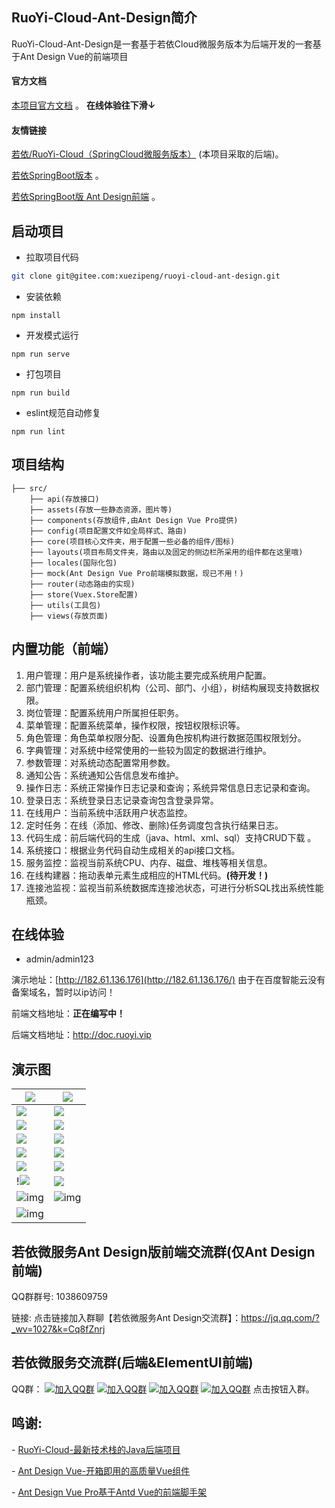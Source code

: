 ##  RuoYi-Cloud-Ant-Design简介

RuoYi-Cloud-Ant-Design是一套基于若依Cloud微服务版本为后端开发的一套基于Ant Design Vue的前端项目

#### 官方文档
[本项目官方文档](https://rycloud-docs.itsnkkka.cn/) 。
**在线体验往下滑↓**
#### 友情链接
[若依/RuoYi-Cloud（SpringCloud微服务版本）](https://gitee.com/y_project/RuoYi-Cloud) (本项目采取的后端)。

[若依SpringBoot版本](https://gitee.com/y_project/RuoYi-Vue) 。

[若依SpringBoot版 Ant Design前端](https://gitee.com/fuzui/RuoYi-Antdv) 。

## 启动项目

- 拉取项目代码

```bash
git clone git@gitee.com:xuezipeng/ruoyi-cloud-ant-design.git
```

- 安装依赖

```
npm install
```

- 开发模式运行

```
npm run serve
```

- 打包项目

```
npm run build
```

- eslint规范自动修复

```
npm run lint
```

## 项目结构

```
├── src/
    ├── api(存放接口)
    ├── assets(存放一些静态资源，图片等)
    ├── components(存放组件,由Ant Design Vue Pro提供)
    ├── config(项目配置文件如全局样式、路由)
    ├── core(项目核心文件夹，用于配置一些必备的组件/图标)
    ├── layouts(项目布局文件夹，路由以及固定的侧边栏所采用的组件都在这里哦)
    ├── locales(国际化包)
    ├── mock(Ant Design Vue Pro前端模拟数据，现已不用！)
    ├── router(动态路由的实现)
    ├── store(Vuex.Store配置)
    ├── utils(工具包)
    ├── views(存放页面)
```

## 内置功能（前端）

1. 用户管理：用户是系统操作者，该功能主要完成系统用户配置。
2. 部门管理：配置系统组织机构（公司、部门、小组），树结构展现支持数据权限。
3. 岗位管理：配置系统用户所属担任职务。
4. 菜单管理：配置系统菜单，操作权限，按钮权限标识等。
5. 角色管理：角色菜单权限分配、设置角色按机构进行数据范围权限划分。
6. 字典管理：对系统中经常使用的一些较为固定的数据进行维护。
7. 参数管理：对系统动态配置常用参数。
8. 通知公告：系统通知公告信息发布维护。
9. 操作日志：系统正常操作日志记录和查询；系统异常信息日志记录和查询。
10. 登录日志：系统登录日志记录查询包含登录异常。
11. 在线用户：当前系统中活跃用户状态监控。
12. 定时任务：在线（添加、修改、删除)任务调度包含执行结果日志。
13. 代码生成：前后端代码的生成（java、html、xml、sql）支持CRUD下载 。
14. 系统接口：根据业务代码自动生成相关的api接口文档。
15. 服务监控：监视当前系统CPU、内存、磁盘、堆栈等相关信息。
16. 在线构建器：拖动表单元素生成相应的HTML代码。**(待开发！)**
17. 连接池监视：监视当前系统数据库连接池状态，可进行分析SQL找出系统性能瓶颈。

## 在线体验

- admin/admin123

演示地址：[http://182.61.136.176](http://182.61.136.176/) 由于在百度智能云没有备案域名，暂时以ip访问！

前端文档地址：**正在编写中！**

后端文档地址：http://doc.ruoyi.vip

## 演示图

| ![](https://snkkkait.oss-cn-beijing.aliyuncs.com/picgo/20210101113510.png) | ![](https://snkkkait.oss-cn-beijing.aliyuncs.com/picgo/20210101113541.png) |
| ------------------------------------------------------------ | ------------------------------------------------------------ |
| ![](https://snkkkait.oss-cn-beijing.aliyuncs.com/picgo/20210101113610.png) | ![](https://snkkkait.oss-cn-beijing.aliyuncs.com/picgo/20210101113628.png) |
| ![](https://snkkkait.oss-cn-beijing.aliyuncs.com/picgo/20210101113749.png) | ![](https://snkkkait.oss-cn-beijing.aliyuncs.com/picgo/20210101113826.png) |
| ![](https://snkkkait.oss-cn-beijing.aliyuncs.com/picgo/20210101113857.png) | ![](https://snkkkait.oss-cn-beijing.aliyuncs.com/picgo/20210101113922.png) |
| ![](https://snkkkait.oss-cn-beijing.aliyuncs.com/picgo/20210101113945.png) | ![](https://snkkkait.oss-cn-beijing.aliyuncs.com/picgo/20210101114121.png) |
| ![](https://snkkkait.oss-cn-beijing.aliyuncs.com/picgo/20210101114237.png) | ![](https://snkkkait.oss-cn-beijing.aliyuncs.com/picgo/20210101114256.png) |
| !![](https://snkkkait.oss-cn-beijing.aliyuncs.com/picgo/20210101114540.png) | ![](https://snkkkait.oss-cn-beijing.aliyuncs.com/picgo/20210101114602.png) |
| ![img](https://oscimg.oschina.net/oscnet/up-ece3fd37a3d4bb75a3926e905a3c5629055.png) | ![img](https://oscimg.oschina.net/oscnet/up-92ffb7f3835855cff100fa0f754a6be0d99.png) |
| ![img](https://oscimg.oschina.net/oscnet/up-ff9e3066561574aca73005c5730c6a41f15.png) |                                                              |

## 若依微服务Ant Design版前端交流群(仅Ant Design前端)

QQ群群号:  1038609759

链接: 点击链接加入群聊【若依微服务Ant Design交流群】：https://jq.qq.com/?_wv=1027&k=Cq8fZnrj

## 若依微服务交流群(后端&ElementUI前端)

QQ群： [![加入QQ群](https://img.shields.io/badge/%E5%B7%B2%E6%BB%A1-42799195-blue.svg)](https://jq.qq.com/?_wv=1027&k=yqInfq0S) [![加入QQ群](https://img.shields.io/badge/%E5%B7%B2%E6%BB%A1-170157040-blue.svg)](https://jq.qq.com/?_wv=1027&k=Oy1mb3p8) [![加入QQ群](https://img.shields.io/badge/%E5%B7%B2%E6%BB%A1-130643120-blue.svg)](https://jq.qq.com/?_wv=1027&k=rvxkJtXK) [![加入QQ群](https://img.shields.io/badge/225920371-blue.svg)](https://jq.qq.com/?_wv=1027&k=rvxkJtXK) 点击按钮入群。



##  鸣谢:

\- [RuoYi-Cloud-最新技术栈的Java后端项目](https://doc.ruoyi.vip/ruoyi-cloud/)

\- [Ant Design Vue-开箱即用的高质量Vue组件](https://www.antdv.com/docs/vue/introduce-cn/)

\- [Ant Design Vue Pro基于Antd Vue的前端脚手架](https://gitee.com/sendya/ant-design-pro-vue)